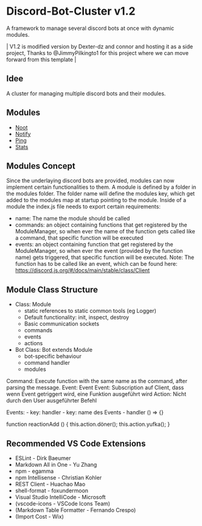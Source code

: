 # Discord-Bot-Cluster v1.2
A framework to manage several discord bots at once with dynamic modules. 

| V1.2 is modified version by Dexter-dz and connor and hosting it as a side project, Thanks to @JimmyPilkingto1 for this project where we can move forward from this template |


## Idee
A cluster for managing multiple discord bots and their modules.

## Modules
- [Noot](https://github.com/CodingSyndicate/Discord-Bot-Cluster/tree/main/modules/noot)
- [Notify](https://github.com/CodingSyndicate/Discord-Bot-Cluster/tree/main/modules/notify)
- [Ping](https://github.com/CodingSyndicate/Discord-Bot-Cluster/tree/main/modules/ping)
- [Stats](https://github.com/CodingSyndicate/Discord-Bot-Cluster/tree/main/modules/stats)

## Modules Concept
Since the underlaying discord bots are provided, modules can now implement certain functionalities to them.
A module is defined by a folder in the modules folder. The folder name will define the modules key, which get added to the modules map at startup pointing to the module.
Inside of a module the index.js file needs to export certain requirements:
- name: The name the module should be called
- commands: an object containing functions that get registered by the ModuleManager, so when ever the name of the function gets called like a command, that specific function will be executed
- events: an object containing function that get registered by the ModuleManager, so when ever the event (provided by the function name) gets triggered, that specific function will be executed. Note: The function has to be called like an event, which can be found here: https://discord.js.org/#/docs/main/stable/class/Client

## Module Class Structure
- Class: Module
    - static references to static common tools (eg Logger)
    - Default functionality: init, inspect, destroy
    - Basic communication sockets
    - commands
    - events
    - actions
- Bot Class: Bot extends Module
    - bot-specific behaviour
    - command handler
    - modules

Command: Execute function with the same name as the command, after parsing the message.
Event: Event 
Event: Subscription auf Client, dass wenn Event getriggert wird, eine Funktion ausgeführt wird
Action: Nicht durch den User ausgeführter Befehl

Events:
    - key: handler
    -  key: name des Events
    -  handler () => {}

function reactionAdd () {
    this.action.döner();
    this.action.yufka();
}


## Recommended VS Code Extensions
- ESLint - Dirk Baeumer
- Markdown All in One - Yu Zhang
- npm - egamma
- npm Intellisense - Christian Kohler
- REST Client - Huachao Mao
- shell-format - foxundermoon
- Visual Studio IntelliCode - Microsoft
- (vscode-icons - VSCode Icons Team)
- (Markdown Table Formatter - Fernando Crespo)
- (Import Cost - Wix)
